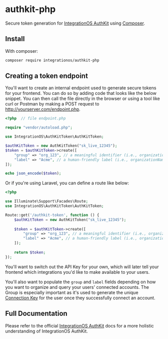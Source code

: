 # authkit-php

Secure token generation for [IntegrationOS AuthKit](https://docs.integrationos.com/docs/authkit)
using [Composer](https://getcomposer.org/).

## Install

With composer:

```bash
composer require integrationos/authkit-php 
```

## Creating a token endpoint

You'll want to create an internal endpoint used to generate secure tokens for your frontend. You can do so by
adding code that looks like the below snippet. You can then call the file directly in the browser or using a tool like
curl or Postman by making a POST request to http://yourserver.com/endpoint.php.

```php
<?php  // file endpoint.php

require "vendor/autoload.php";

use IntegrationOS\AuthKitToken\AuthKitToken;

$authKitToken = new AuthKitToken("sk_live_12345");
$token = $authKitToken->create([
	"group" => "org_123", // a meaningful identifier (i.e., organizationId)
	"label" => "Acme", // a human-friendly label (i.e., organizationName)
]);

echo json_encode($token);
```

Or if you're using Laravel, you can define a route like below:

```php
<?php

use Illuminate\Support\Facades\Route;
use IntegrationOS\AuthKitToken\AuthKitToken;

Route::get('/authkit-token', function () {
    $authKitToken = new AuthKitToken("sk_live_12345");
	
    $token = $authKitToken->create([
        "group" => "org_123", // a meaningful identifier (i.e., organizationId)
        "label" => "Acme", // a human-friendly label (i.e., organizationName)
    ]);
    
    return $token;
});
```

You'll want to switch out the API Key for your own, which will later tell your frontend which integrations you'd like to
make available to your users.

You'll also want to populate the `group` and `label` fields depending on how you want to organize and query your users'
connected accounts. The Group is especially important as it's used to generate the
unique [Connection Key](https://docs.integrationos.com/docs/setup) for the user once they successfully connect an
account.

## Full Documentation

Please refer to the official [IntegrationOS AuthKit](https://docs.integrationos.com/docs/authkit) docs for a more
holistic understanding of IntegrationOS AuthKit.